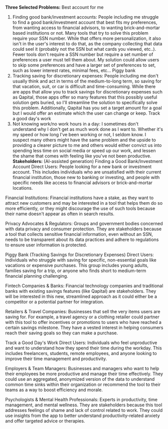 **Three Selected Problems:**
   Best account for me
   1. Finding good bank/investment accounts: People including me struggle to find a good bank/investment account that best fits my preferences, from wanting access to financial advisors, to wanting brick-and-mortar based institutions or not. Many tools that try to solve this problem require your SSN number. While that offers more personalization, it also isn't in the user's interest to do that, as the company collecting that data could seel it (probably not the SSN but what cards you viewed, etc..). Fewer tools don't require a SSN number but require a set number of preferences a user must tell them about. My solution could allow users to skip some preferences and have a larger set of preferences to set, such as lower interest rates, minimal fees, etc...
   Piggy bank
   3. Tracking saving for discretionary expenses: People including me don't usually think and act in terms of the medium-to-long term, so saving for that vacation, suit, or car is difficult and time-consuming. While there are apps that allow you to track savings for discretionary expenses such as Qapital, those apps offer so many features that this possibly useful solution gets buried, so I'll streamline the solution to specifically solve this problem. Additionally, Qapital has you set a target amount for a goal but I would offer an estimate which the user can change or keep.
   Track a good day's work
   4. Not knowing work/no work hours in a day: I sometimes don't understand why I don't get as much work done as I want to. Whether it's my speed or how long I've been working or not, I seldom know. I suspect many others might have the same problem and the upside to providing a clearer picture to me and others would either convict us into spending less time on social media or speed up our work, and lessen the shame that comes with feeling like you've not been productive.
**Stakeholders:** (AI-assisted generation)
Finding a Good Bank/Investment Account
Direct Users: People looking for a new bank or investment account. This includes individuals who are unsatisfied with their current financial institution, those new to banking or investing, and people with specific needs like access to financial advisors or brick-and-mortar locations.

Financial Institutions: Financial institutions have a stake, as they want to attract new customers and may be interested in a tool that helps them do so more efficiently, or they might discourage the use of such tools because their name doesn't appear as often in search results.

Privacy Advocates & Regulators: Groups and government bodies concerned with data privacy and consumer protection. They are stakeholders because a tool that collects sensitive financial information, even without an SSN, needs to be transparent about its data practices and adhere to regulations to ensure user information is protected.

Piggy Bank (Tracking Savings for Discretionary Expenses)
Direct Users: Individuals who struggle with saving for specific, non-essential goals like vacations or expensive purchases. This group includes young adults, families saving for a trip, or anyone who finds short to medium-term financial planning challenging.

Fintech Companies & Banks: Financial technology companies and traditional banks with existing savings features (like Qapital) are stakeholders. They will be interested in this new, streamlined approach as it could either be a competitor or a potential partner for integration.

Retailers & Travel Companies: Businesses that sell the very items users are saving for. For example, a travel agency or a clothing retailer could partner with this tool to offer incentives or promotions to users who have reached a certain savings milestone. They have a vested interest in helping consumers reach their saving goals so they can make a purchase.

Track a Good Day's Work
Direct Users: Individuals who feel unproductive and want to understand how they spend their time during the workday. This includes freelancers, students, remote employees, and anyone looking to improve their time management and productivity.

Employers & Team Managers: Businesses and managers who want to help their employees be more productive and manage their time effectively. They could use an aggregated, anonymized version of the data to understand common time sinks within their organization or recommend the tool to their teams as a way to boost efficiency and morale.

Psychologists & Mental Health Professionals: Experts in productivity, time management, and mental wellness. They are stakeholders because this tool addresses feelings of shame and lack of control related to work. They could use insights from the app to better understand productivity-related anxiety and offer targeted advice or therapies.
